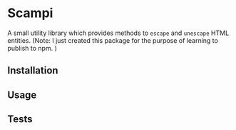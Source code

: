 Scampi
======
A small utility library which provides methods to `escape` and `unescape` HTML entities. (Note: I just created this package for the purpose of learning to publish to npm. )

## Installation

## Usage

## Tests
